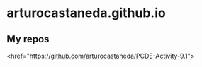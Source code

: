 # arturocastaneda.github.io
## My repos
<href="https://github.com/arturocastaneda/PCDE-Activity-9.1">
